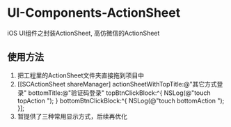 # UI-Components-ActionSheet
iOS UI组件之封装ActionSheet, 高仿微信的ActionSheet

## 使用方法
1. 把工程里的ActionSheet文件夹直接拖到项目中
2. [[SCActionSheet shareManager] actionSheetWithTopTitle:@"其它方式登录" bottomTitle:@"验证码登录" topBtnClickBlock:^{
        NSLog(@"touch topAction ");
    } bottomBtnClickBlock:^{
        NSLog(@"touch bottomAction ");
    }];
    
3. 暂提供了三种常用显示方式，后续再优化
